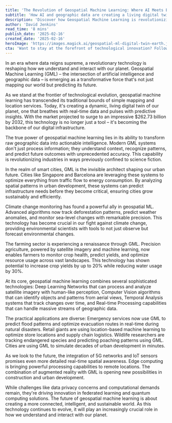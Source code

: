 ```yaml
---
title: 'The Revolution of Geospatial Machine Learning: Where AI Meets Earth's Digital Twin'
subtitle: 'How AI and geographic data are creating a living digital twin of our planet'
description: 'Discover how Geospatial Machine Learning is revolutionizing our world by creating a dynamic digital twin of Earth. From smart cities to climate monitoring, this technology is transforming how we understand and interact with our planet, with the market projected to reach $262.73 billion by 2032.'
author: 'David Jenkins'
read_time: '8 mins'
publish_date: '2025-02-16'
created_date: '2025-02-16'
heroImage: 'https://images.magick.ai/geospatial-ml-digital-twin-earth.jpg'
cta: 'Want to stay at the forefront of technological innovation? Follow us on LinkedIn for daily updates on groundbreaking developments in geospatial machine learning and AI technology.'
---
```


In an era where data reigns supreme, a revolutionary technology is reshaping how we understand and interact with our planet. Geospatial Machine Learning (GML) – the intersection of artificial intelligence and geographic data – is emerging as a transformative force that's not just mapping our world but predicting its future.

As we stand at the frontier of technological evolution, geospatial machine learning has transcended its traditional bounds of simple mapping and location services. Today, it's creating a dynamic, living digital twin of our planet, one that breathes with real-time data and pulses with predictive insights. With the market projected to surge to an impressive $262.73 billion by 2032, this technology is no longer just a tool – it's becoming the backbone of our digital infrastructure.

The true power of geospatial machine learning lies in its ability to transform raw geographic data into actionable intelligence. Modern GML systems don't just process information; they understand context, recognize patterns, and predict future outcomes with unprecedented accuracy. This capability is revolutionizing industries in ways previously confined to science fiction.

In the realm of smart cities, GML is the invisible architect shaping our urban future. Cities like Singapore and Barcelona are leveraging these systems to optimize everything from traffic flow to energy consumption. By analyzing spatial patterns in urban development, these systems can predict infrastructure needs before they become critical, ensuring cities grow sustainably and efficiently.

Climate change monitoring has found a powerful ally in geospatial ML. Advanced algorithms now track deforestation patterns, predict weather anomalies, and monitor sea-level changes with remarkable precision. This technology has become crucial in our fight against climate change, providing environmental scientists with tools to not just observe but forecast environmental changes.

The farming sector is experiencing a renaissance through GML. Precision agriculture, powered by satellite imagery and machine learning, now enables farmers to monitor crop health, predict yields, and optimize resource usage across vast landscapes. This technology has shown potential to increase crop yields by up to 20% while reducing water usage by 30%.

At its core, geospatial machine learning combines several sophisticated technologies: Deep Learning Networks that can process and analyze satellite imagery with human-like perception, Computer Vision algorithms that can identify objects and patterns from aerial views, Temporal Analysis systems that track changes over time, and Real-time Processing capabilities that can handle massive streams of geographic data.

The practical applications are diverse: Emergency services now use GML to predict flood patterns and optimize evacuation routes in real-time during natural disasters. Retail giants are using location-based machine learning to optimize store locations and supply chain logistics. Wildlife researchers are tracking endangered species and predicting poaching patterns using GML. Cities are using GML to simulate decades of urban development in minutes.

As we look to the future, the integration of 5G networks and IoT sensors promises even more detailed real-time spatial awareness. Edge computing is bringing powerful processing capabilities to remote locations. The combination of augmented reality with GML is opening new possibilities in construction and urban development.

While challenges like data privacy concerns and computational demands remain, they're driving innovation in federated learning and quantum computing solutions. The future of geospatial machine learning is about creating a more connected, intelligent, and sustainable world. As this technology continues to evolve, it will play an increasingly crucial role in how we understand and interact with our planet.